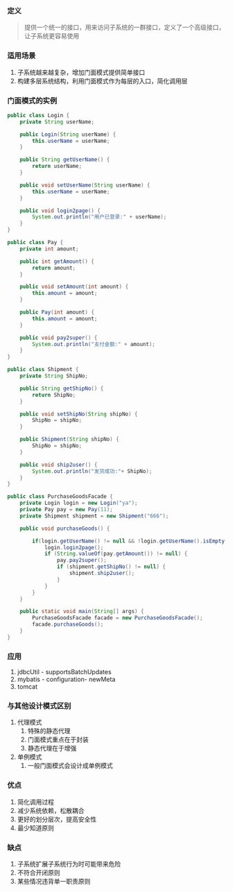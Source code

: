 ### 定义

> 提供一个统一的接口，用来访问子系统的一群接口，定义了一个高级接口，让子系统更容易使用



### 适用场景

1. 子系统越来越复杂，增加门面模式提供简单接口
2. 构建多层系统结构，利用门面模式作为每层的入口，简化调用层



### 门面模式的实例

```java
public class Login {
    private String userName;

    public Login(String userName) {
        this.userName = userName;
    }

    public String getUserName() {
        return userName;
    }

    public void setUserName(String userName) {
        this.userName = userName;
    }

    public void login2page() {
        System.out.println("用户已登录:" + userName);
    }
}

public class Pay {
    private int amount;

    public int getAmount() {
        return amount;
    }

    public void setAmount(int amount) {
        this.amount = amount;
    }

    public Pay(int amount) {
        this.amount = amount;
    }

    public void pay2super() {
        System.out.println("支付金额:" + amount);
    }
}

public class Shipment {
    private String ShipNo;

    public String getShipNo() {
        return ShipNo;
    }

    public void setShipNo(String shipNo) {
        ShipNo = shipNo;
    }

    public Shipment(String shipNo) {
        ShipNo = shipNo;
    }

    public void ship2user() {
        System.out.println("发货成功:"+ ShipNo);
    }
}

public class PurchaseGoodsFacade {
    private Login login = new Login("ya");
    private Pay pay = new Pay(11);
    private Shipment shipment = new Shipment("666");

    public void purchaseGoods() {

        if(login.getUserName() != null && !login.getUserName().isEmpty()) {
            login.login2page();
            if (String.valueOf(pay.getAmount()) != null) {
                pay.pay2super();
                if (shipment.getShipNo() != null) {
                    shipment.ship2user();
                }
            }
        }
    }

    public static void main(String[] args) {
        PurchaseGoodsFacade facade = new PurchaseGoodsFacade();
        facade.purchaseGoods();
    }
}
```

### 应用

1. jdbcUtil - supportsBatchUpdates
2. mybatis - configuration- newMeta
3. tomcat



### 与其他设计模式区别

1. 代理模式
   1. 特殊的静态代理
   2. 门面模式重点在于封装
   3. 静态代理在于增强
2. 单例模式
   1. 一般门面模式会设计成单例模式



### 优点

1. 简化调用过程
2. 减少系统依赖，松散耦合
3. 更好的划分层次，提高安全性
4. 最少知道原则



### 缺点

1. 子系统扩展子系统行为时可能带来危险
2. 不符合开闭原则
3. 某些情况违背单一职责原则